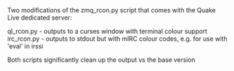 Two modifications of the zmq_rcon.py script that comes with the Quake Live dedicated server:

ql_rcon.py - outputs to a curses window with terminal colour support
irc_rcon.py - outputs to stdout but with mIRC colour codes, e.g. for use with 'eval' in irssi

Both scripts significantly clean up the output vs the base version
